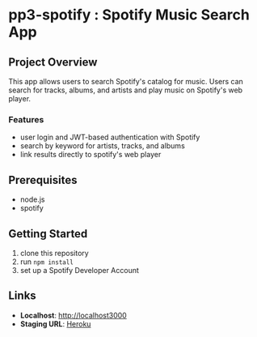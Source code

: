 # pp3-spotify : Spotify Music Search App

## Project Overview
This app allows users to search Spotify's catalog for music. Users can search for tracks, albums, and artists and play music on Spotify's web player.

### Features
- user login and JWT-based authentication with Spotify
- search by keyword for artists, tracks, and albums
- link results directly to spotify's web player

## Prerequisites
- node.js
- spotify

## Getting Started
1. clone this repository
2. run `npm install`
3. set up a Spotify Developer Account 

## Links
- **Localhost**: [http://localhost3000](http://localhost:3000)
- **Staging URL**: [Heroku](https://pp3-5c250b91333d.herokuapp.com/)